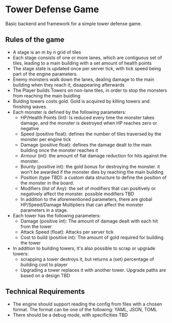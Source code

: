 # Tower Defense Game

Basic backend and framework for a simple tower defense game.

## Rules of the game

- A stage is an m by n grid of tiles
- Each stage consists of one or more lanes, which are contiguous set of tiles, leading to a main building with a set amount of health points
- The stage state is updated once per server tick, with tick speed being part of the engine parameters.
- Enemy monsters walk down the lanes, dealing damage to the main building when they reach it, disappearing afterwards
- The Player builds Towers on non-lane tiles, in order to stop the monsters from reaching the main buidling
- Bulding towers costs gold. Gold is acquired by killing towers and finishing waves.
- Each monster is defined by the following parameters:
  - HP/Health Points (Int): Is reduced every time the monster takes damage, and the monster is destroyed when HP reaches zero or negative
  - Speed (positive float): defines the number of tiles traversed by the monster per engine tick
  - Damage (positive float): defines the damage dealt to the main building once the monster reaches it
  - Armour (int): the amount of flat damage reduction for hits against the monster.
  - Bounty (positive int): the gold bonus for destroying the monster. it won't be awarded if the monster dies by reaching the main building
  - Position (type TBD): a custom data structure to define the position of the monster in the board.
  - Modifiers (list of Any): the set of modifiers that can positively or negatively affect the monster. possible modifiers TBD
  - In addition to the aforementioned parameters, there are global HP/Speed/Damage Multipliers that can affect the monster parameters in a stage.
- Each tower has the following parameters:
  - Damage (positive int): The amount of damage dealt with each hit from the tower
  - Attack Speed (float): Attacks per server tick
  - Cost to build (positive int): The amount of gold required for building the tower
- In addition to building towers, it's also possible to scrap or upgrade towers:
  - scrapping a tower destroys it, but returns a (set) percentage of building cost to player
  - Upgrading a tower replaces it with another tower. Upgrade paths are based on a design TBD

## Technical Requirements

- The engine should support reading the config from files with a chosen format. The format can be one of the following: YAML, JSON, TOML
- There should be a debug mode, with specificities TBD